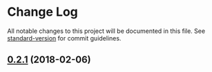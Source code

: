 # Change Log

All notable changes to this project will be documented in this file. See [standard-version](https://github.com/conventional-changelog/standard-version) for commit guidelines.

<a name="0.2.1"></a>
## [0.2.1](https://github.com/ammonix/redux-state-observable/compare/v0.2.0...v0.2.1) (2018-02-06)
